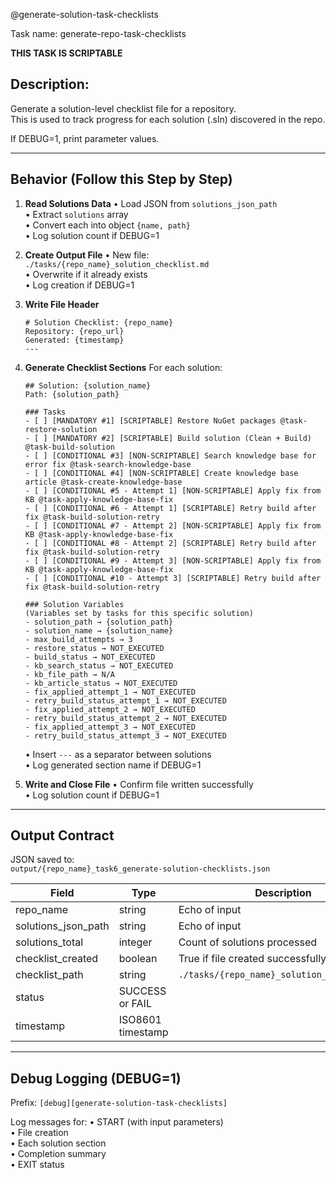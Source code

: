 @generate-solution-task-checklists

Task name: generate-repo-task-checklists

**THIS TASK IS SCRIPTABLE**

## Description:
Generate a solution-level checklist file for a repository.  
This is used to track progress for each solution (.sln) discovered in the repo.

If DEBUG=1, print parameter values.

---

## Behavior (Follow this Step by Step)

1. **Read Solutions Data**
   • Load JSON from `solutions_json_path`  
   • Extract `solutions` array  
   • Convert each into object `{name, path}`  
   • Log solution count if DEBUG=1

2. **Create Output File**
   • New file: `./tasks/{repo_name}_solution_checklist.md`  
   • Overwrite if it already exists  
   • Log creation if DEBUG=1

3. **Write File Header**
   ```
   # Solution Checklist: {repo_name}
   Repository: {repo_url}
   Generated: {timestamp}
   ---
   ```

4. **Generate Checklist Sections**
   For each solution:
   ```
   ## Solution: {solution_name}
   Path: {solution_path}

   ### Tasks
   - [ ] [MANDATORY #1] [SCRIPTABLE] Restore NuGet packages @task-restore-solution
   - [ ] [MANDATORY #2] [SCRIPTABLE] Build solution (Clean + Build) @task-build-solution
   - [ ] [CONDITIONAL #3] [NON-SCRIPTABLE] Search knowledge base for error fix @task-search-knowledge-base
   - [ ] [CONDITIONAL #4] [NON-SCRIPTABLE] Create knowledge base article @task-create-knowledge-base
   - [ ] [CONDITIONAL #5 - Attempt 1] [NON-SCRIPTABLE] Apply fix from KB @task-apply-knowledge-base-fix
   - [ ] [CONDITIONAL #6 - Attempt 1] [SCRIPTABLE] Retry build after fix @task-build-solution-retry
   - [ ] [CONDITIONAL #7 - Attempt 2] [NON-SCRIPTABLE] Apply fix from KB @task-apply-knowledge-base-fix
   - [ ] [CONDITIONAL #8 - Attempt 2] [SCRIPTABLE] Retry build after fix @task-build-solution-retry
   - [ ] [CONDITIONAL #9 - Attempt 3] [NON-SCRIPTABLE] Apply fix from KB @task-apply-knowledge-base-fix
   - [ ] [CONDITIONAL #10 - Attempt 3] [SCRIPTABLE] Retry build after fix @task-build-solution-retry

   ### Solution Variables
   (Variables set by tasks for this specific solution)
   - solution_path → {solution_path}
   - solution_name → {solution_name}
   - max_build_attempts → 3
   - restore_status → NOT_EXECUTED
   - build_status → NOT_EXECUTED
   - kb_search_status → NOT_EXECUTED
   - kb_file_path → N/A
   - kb_article_status → NOT_EXECUTED
   - fix_applied_attempt_1 → NOT_EXECUTED
   - retry_build_status_attempt_1 → NOT_EXECUTED
   - fix_applied_attempt_2 → NOT_EXECUTED
   - retry_build_status_attempt_2 → NOT_EXECUTED
   - fix_applied_attempt_3 → NOT_EXECUTED
   - retry_build_status_attempt_3 → NOT_EXECUTED
   ```
   • Insert `---` as a separator between solutions  
   • Log generated section name if DEBUG=1

5. **Write and Close File**
   • Confirm file written successfully  
   • Log solution count if DEBUG=1

---

## Output Contract
JSON saved to:  
`output/{repo_name}_task6_generate-solution-checklists.json`

| Field | Type | Description |
|-------|------|-------------|
| repo_name | string | Echo of input |
| solutions_json_path | string | Echo of input |
| solutions_total | integer | Count of solutions processed |
| checklist_created | boolean | True if file created successfully |
| checklist_path | string | `./tasks/{repo_name}_solution_checklist.md` |
| status | SUCCESS or FAIL |
| timestamp | ISO8601 timestamp |

---

## Debug Logging (DEBUG=1)
Prefix: `[debug][generate-solution-task-checklists]`

Log messages for:
• START (with input parameters)  
• File creation  
• Each solution section  
• Completion summary  
• EXIT status

